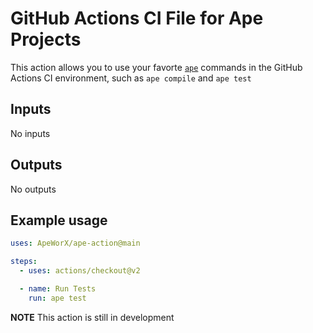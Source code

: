 # GitHub Actions CI File for Ape Projects

This action allows you to use your favorte [`ape`](https://github.com/ApeWorX/ape) commands in the GitHub Actions CI environment, such as `ape compile` and `ape test`

## Inputs

No inputs

## Outputs

No outputs

## Example usage

```yaml
uses: ApeWorX/ape-action@main

steps:
  - uses: actions/checkout@v2

  - name: Run Tests
    run: ape test
```

**NOTE** This action is still in development
